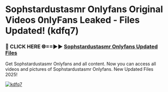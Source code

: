 # Sophstardustasmr Onlyfans Original Videos 0nlyFans Leaked - Files Updated! (kdfq7)

<h3>🔴 CLICK HERE 🌐==►► <a href="https://tinyurl.com/2m67pmp6" rel="nofollow">Sophstardustasmr Onlyfans Updated Files</a></h3>

Get Sophstardustasmr Onlyfans and all content. Now you can access all videos and pictures of Sophstardustasmr Onlyfans. New Updated Files 2025!

[![kdfq7](https://i.imgur.com/H4QAA4z.gif)](https://tinyurl.com/2m67pmp6)